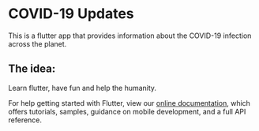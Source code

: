 # COVID-19 Updates

This is a flutter app that provides information about the COVID-19 infection across the planet.


## The idea:

Learn flutter, have fun and help the humanity.


For help getting started with Flutter, view our
[online documentation](https://flutter.dev/docs), which offers tutorials,
samples, guidance on mobile development, and a full API reference.
